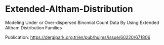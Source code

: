 # Extended-Altham-Distribution
Modeling Under or Over-dispersed Binomial Count Data By Using Extended Altham Distribution Families

Publication: https://dergipark.org.tr/en/pub/hujms/issue/60220/671806
